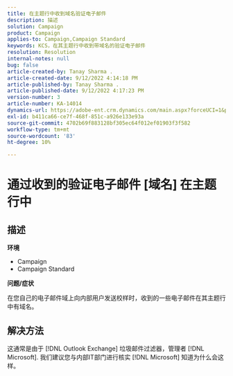 ```yaml
---
title: 在主题行中收到域名验证电子邮件
description: 描述
solution: Campaign
product: Campaign
applies-to: Campaign,Campaign Standard
keywords: KCS，在其主题行中收到带域名的验证电子邮件
resolution: Resolution
internal-notes: null
bug: false
article-created-by: Tanay Sharma .
article-created-date: 9/12/2022 4:14:18 PM
article-published-by: Tanay Sharma .
article-published-date: 9/12/2022 4:17:23 PM
version-number: 3
article-number: KA-14014
dynamics-url: https://adobe-ent.crm.dynamics.com/main.aspx?forceUCI=1&pagetype=entityrecord&etn=knowledgearticle&id=aacf6bf1-b532-ed11-9db1-002248086735
exl-id: b411ca66-ce7f-468f-851c-a926e133e93a
source-git-commit: 4702b69f883128bf305ec64f012ef01903f3f582
workflow-type: tm+mt
source-wordcount: '83'
ht-degree: 10%

---
```


# 通过收到的验证电子邮件 [域名] 在主题行中

## 描述


<b>环境</b>

- Campaign
- Campaign Standard




<b>问题/症状</b>

在您自己的电子邮件域上向内部用户发送校样时，收到的一些电子邮件在其主题行中有域名。


## 解决方法


这通常是由于 [!DNL Outlook Exchange] 垃圾邮件过滤器，管理者 [!DNL Microsoft]. 我们建议您与内部IT部门进行核实 [!DNL Microsoft] 知道为什么会这样。
